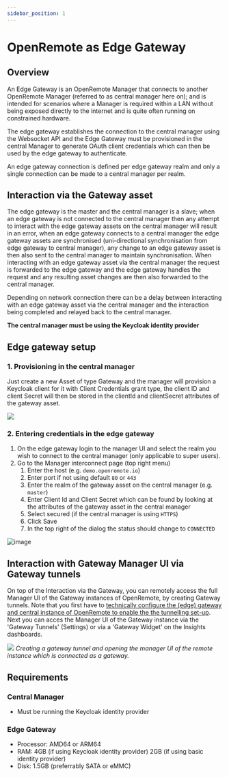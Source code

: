 ```yaml
---
sidebar_position: 1
---
```


# OpenRemote as Edge Gateway

## Overview
An Edge Gateway is an OpenRemote Manager that connects to another OpenRemote Manager (referred to as central manager here on); and is intended for scenarios where a Manager is required within a LAN without being exposed directly to the internet and is quite often running on constrained hardware.

The edge gateway establishes the connection to the central manager using the Websocket API and the Edge Gateway must be provisioned in the central Manager to generate OAuth client credentials which can then be used by the edge gateway to authenticate.

An edge gateway connection is defined per edge gateway realm and only a single connection can be made to a central manager per realm.

## Interaction via the Gateway asset
The edge gateway is the master and the central manager is a slave; when an edge gateway is not connected to the central manager then any attempt to interact with the edge gateway assets on the central manager will result in an error, when an edge gateway connects to a central manager the edge gateway assets are synchronised (uni-directional synchronisation from edge gateway to central manager), any change to an edge gateway asset is then also sent to the central manager to maintain synchronisation. When interacting with an edge gateway asset via the central manager the request is forwarded to the edge gateway and the edge gateway handles the request and any resulting asset changes are then also forwarded to the central manager.

Depending on network connection there can be a delay between interacting with an edge gateway asset via the central manager and the interaction being completed and relayed back to the central manager.

**The central manager must be using the Keycloak identity provider**

## Edge gateway setup

### 1. Provisioning in the central manager
Just create a new Asset of type Gateway and the manager will provision a Keycloak client for it with Client Credentials grant type, the client ID and client Secret will then be stored in the clientId and clientSecret attributes of the gateway asset.

![](https://github.com/openremote/Documentation/blob/master/manuscript/figures/Manager%20-%20Gateway%20Asset.png)

### 2. Entering credentials in the edge gateway
   1. On the edge gateway login to the manager UI and select the realm you wish to connect to the central manager (only applicable to super users).
   1. Go to the Manager interconnect page (top right menu)
      1. Enter the host (e.g. `demo.openremote.io`)
      1. Enter port if not using default `80` or `443`
      1. Enter the realm of the gateway asset on the central manager (e.g. `master`)
      1. Enter Client Id and Client Secret which can be found by looking at the attributes of the gateway asset in the central manager
      1. Select secured (if the central manager is using `HTTPS`)
      1. Click Save
      1. In the top right of the dialog the status should change to `CONNECTED`

![image](https://user-images.githubusercontent.com/7072278/83865817-af4ae500-a71e-11ea-9f6d-105922289b0a.png)

## Interaction with Gateway Manager UI via Gateway tunnels

On top of the Interaction via the Gateway, you can remotely access the full Manager UI of the Gateway instances of OpenRemote, by creating Gateway tunnels. Note that you first have to [technically configure the (edge) gateway and central instance of OpenRemote to enable the the tunnelling set-up](../../developer-guide/gateway-tunnelling-setup.md). Next you can acces the Manager UI of the Gateway instance via the 'Gateway Tunnels' (Settings) or via a 'Gateway Widget' on the Insights dashboards.

<kbd>![](https://github.com/openremote/openremote/assets/11444149/fbdf5712-fefd-408e-acf0-e996cdb8ee3e)</kbd>
_Creating a gateway tunnel and opening the manager UI of the remote instance which is connected as a gateway._

## Requirements
### Central Manager
- Must be running the Keycloak identity provider

### Edge Gateway
- Processor: AMD64 or ARM64
- RAM: 4GB (if using Keycloak identity provider) 2GB (if using basic identity provider)
- Disk: 1.5GB (preferrably SATA or eMMC)
